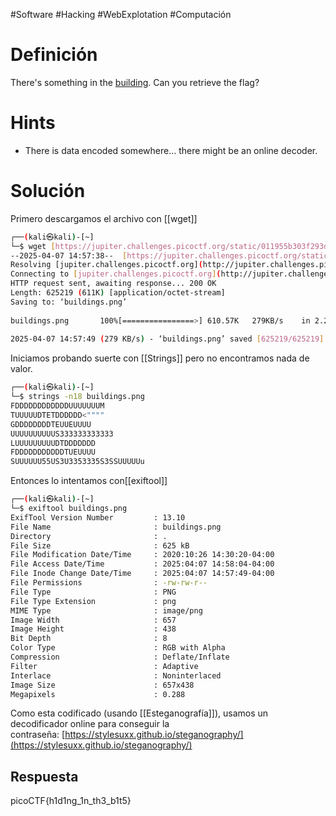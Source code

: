 #Software #Hacking #WebExplotation #Computación 
# Definición
There's something in the [building](https://jupiter.challenges.picoctf.org/static/011955b303f293d60c8116e6a4c5c84f/buildings.png). Can you retrieve the flag?
# Hints
- There is data encoded somewhere... there might be an online decoder.
# Solución
Primero descargamos el archivo con [[wget]]
```bash
┌──(kali㉿kali)-[~]  
└─$ wget [https://jupiter.challenges.picoctf.org/static/011955b303f293d60c8116e6a4c5c84f/buildings.png](https://jupiter.challenges.picoctf.org/static/011955b303f293d60c8116e6a4c5c84f/buildings.png)  
--2025-04-07 14:57:38--  [https://jupiter.challenges.picoctf.org/static/011955b303f293d60c8116e6a4c5c84f/buildings.png](https://jupiter.challenges.picoctf.org/static/011955b303f293d60c8116e6a4c5c84f/buildings.png)  
Resolving [jupiter.challenges.picoctf.org](http://jupiter.challenges.picoctf.org/) ([jupiter.challenges.picoctf.org](http://jupiter.challenges.picoctf.org/))... 3.131.60.8  
Connecting to [jupiter.challenges.picoctf.org](http://jupiter.challenges.picoctf.org/) ([jupiter.challenges.picoctf.org](http://jupiter.challenges.picoctf.org/))|3.131.60.8|:443... connected.  
HTTP request sent, awaiting response... 200 OK  
Length: 625219 (611K) [application/octet-stream]  
Saving to: ‘buildings.png’  
  
buildings.png       100%[================>] 610.57K   279KB/s    in 2.2s      
  
2025-04-07 14:57:49 (279 KB/s) - ‘buildings.png’ saved [625219/625219]  
```
  
Iniciamos probando suerte con [[Strings]] pero no encontramos nada de valor.                                                                               
```bash
┌──(kali㉿kali)-[~]  
└─$ strings -n18 buildings.png  
FDDDDDDDDDDDDUUUUUUUM  
TUUUUUDTETDDDDDD<""""  
GDDDDDDDDTEUUEUUUU  
UUUUUUUUUUS333333333333  
LUUUUUUUUUDTDDDDDDD  
FDDDDDDDDDDDTUEUUUU  
SUUUUUU55US3U3353335S3SSUUUUUu  
```

Entonces lo intentamos con[[exiftool]]
```bash
┌──(kali㉿kali)-[~]  
└─$ exiftool buildings.png  
ExifTool Version Number         : 13.10  
File Name                       : buildings.png  
Directory                       : .  
File Size                       : 625 kB  
File Modification Date/Time     : 2020:10:26 14:30:20-04:00  
File Access Date/Time           : 2025:04:07 14:58:04-04:00  
File Inode Change Date/Time     : 2025:04:07 14:57:49-04:00  
File Permissions                : -rw-rw-r--  
File Type                       : PNG  
File Type Extension             : png  
MIME Type                       : image/png  
Image Width                     : 657  
Image Height                    : 438  
Bit Depth                       : 8  
Color Type                      : RGB with Alpha  
Compression                     : Deflate/Inflate  
Filter                          : Adaptive  
Interlace                       : Noninterlaced  
Image Size                      : 657x438  
Megapixels                      : 0.288
```

  
Como esta codificado (usando [[Esteganografía]]), usamos un decodificador online para conseguir la contraseña: [https://stylesuxx.github.io/steganography/](https://stylesuxx.github.io/steganography/)
## Respuesta
picoCTF{h1d1ng_1n_th3_b1t5}